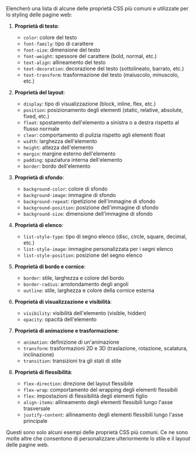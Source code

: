 Elencherò una lista di alcune delle proprietà CSS più comuni e utilizzate per lo styling delle pagine web:

1. **Proprietà di testo**:

   - `color`: colore del testo
   - `font-family`: tipo di carattere
   - `font-size`: dimensione del testo
   - `font-weight`: spessore del carattere (bold, normal, etc.)
   - `text-align`: allineamento del testo
   - `text-decoration`: decorazione del testo (sottolineato, barrato, etc.)
   - `text-transform`: trasformazione del testo (maiuscolo, minuscolo, etc.)

2. **Proprietà del layout**:

   - `display`: tipo di visualizzazione (block, inline, flex, etc.)
   - `position`: posizionamento degli elementi (static, relative, absolute, fixed, etc.)
   - `float`: spostamento dell'elemento a sinistra o a destra rispetto al flusso normale
   - `clear`: comportamento di pulizia rispetto agli elementi float
   - `width`: larghezza dell'elemento
   - `height`: altezza dell'elemento
   - `margin`: margine esterno dell'elemento
   - `padding`: spaziatura interna dell'elemento
   - `border`: bordo dell'elemento

3. **Proprietà di sfondo**:

   - `background-color`: colore di sfondo
   - `background-image`: immagine di sfondo
   - `background-repeat`: ripetizione dell'immagine di sfondo
   - `background-position`: posizione dell'immagine di sfondo
   - `background-size`: dimensione dell'immagine di sfondo

4. **Proprietà di elenco**:

   - `list-style-type`: tipo di segno elenco (disc, circle, square, decimal, etc.)
   - `list-style-image`: immagine personalizzata per i segni elenco
   - `list-style-position`: posizione del segno elenco

5. **Proprietà di bordo e cornice**:

   - `border`: stile, larghezza e colore del bordo
   - `border-radius`: arrotondamento degli angoli
   - `outline`: stile, larghezza e colore della cornice esterna

6. **Proprietà di visualizzazione e visibilità**:

   - `visibility`: visibilità dell'elemento (visible, hidden)
   - `opacity`: opacità dell'elemento

7. **Proprietà di animazione e trasformazione**:

   - `animation`: definizione di un'animazione
   - `transform`: trasformazioni 2D e 3D (traslazione, rotazione, scalatura, inclinazione)
   - `transition`: transizioni tra gli stati di stile

8. **Proprietà di flessibilità**:
   - `flex-direction`: direzione del layout flessibile
   - `flex-wrap`: comportamento del wrapping degli elementi flessibili
   - `flex`: impostazioni di flessibilità degli elementi figlio
   - `align-items`: allineamento degli elementi flessibili lungo l'asse trasversale
   - `justify-content`: allineamento degli elementi flessibili lungo l'asse principale

Questi sono solo alcuni esempi delle proprietà CSS più comuni. Ce ne sono molte altre che consentono di personalizzare ulteriormente lo stile e il layout delle pagine web.
